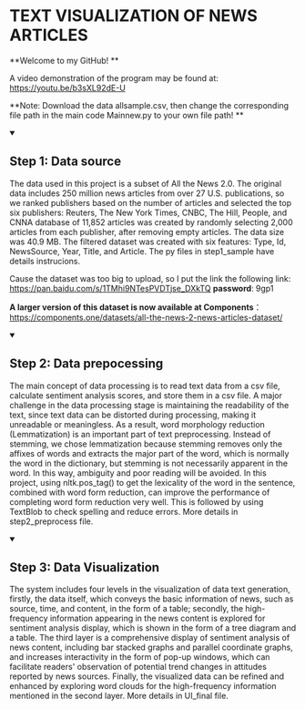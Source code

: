 # TEXT VISUALIZATION OF NEWS ARTICLES
**Welcome to my GitHub! **

A video demonstration of the program may be found at: https://youtu.be/b3sXL92dE-U

**Note: Download the data allsample.csv, then change the corresponding file path in the main code Mainnew.py to your own file path! **

<!-- 
  <<< Author notes: Step 1 >>> 
-->
<details id=1 open>
<summary><h2>Step 1: Data source </h2></summary>

The data used in this project is a subset of All the News 2.0. The original data includes 250 million news articles from over 27 U.S. publications, so we ranked publishers based on the number of articles and selected the top six publishers: Reuters, The New York Times, CNBC, The Hill, People, and CNNA database of 11,852 articles was created by randomly selecting 2,000 articles from each publisher, after removing empty articles. The data size was 40.9 MB. The filtered dataset was created with six features: Type, Id, NewsSource, Year, Title, and Article. The py files in step1_sample have details instrucions.

Cause the dataset was too big to upload, so I put the link the following link: https://pan.baidu.com/s/1TMhi9NTesPVDTjse_DXkTQ **password**: 9gp1 


**A larger version of this dataset is now available at Components**：https://components.one/datasets/all-the-news-2-news-articles-dataset/

<!-- 
  <<< Author notes: Step 2 >>>
-->

<details id=2 open>
<summary><h2>Step 2: Data prepocessing</h2></summary>
 
The main concept of data processing is to read text data from a csv file, calculate sentiment analysis scores, and store them in a csv file. A major challenge in the data processing stage is maintaining the readability of the text, since text data can be distorted during processing, making it unreadable or meaningless. As a result, word morphology reduction (Lemmatization) is an important part of text preprocessing. Instead of stemming, we chose lemmatization because stemming removes only the affixes of words and extracts the major part of the word, which is normally the word in the dictionary, but stemming is not necessarily apparent in the word. In this way, ambiguity and poor reading will be avoided. In this project, using nltk.pos_tag() to get the lexicality of the word in the sentence, combined with word form reduction, can improve the performance of completing word form reduction very well. This is followed by using TextBlob to check spelling and reduce errors. More details in step2_preprocess file.
  
  
 <!-- 
  <<< Author notes: Step 3 >>> 
-->
<details id=3 open>
<summary><h2>Step 3: Data Visualization</h2></summary>

The system includes four levels in the visualization of data text generation, firstly, the data itself, which conveys the basic information of news, such as source, time, and content, in the form of a table; secondly, the high-frequency information appearing in the news content is explored for sentiment analysis display, which is shown in the form of a tree diagram and a table. The third layer is a comprehensive display of sentiment analysis of news content, including bar stacked graphs and parallel coordinate graphs, and increases interactivity in the form of pop-up windows, which can facilitate readers' observation of potential trend changes in attitudes reported by news sources. Finally, the visualized data can be refined and enhanced by exploring word clouds for the high-frequency information mentioned in the second layer. More details in UI_final file.

  
  
  
  
